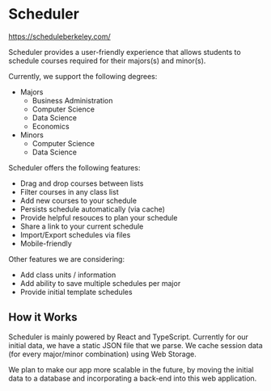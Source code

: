 # Scheduler

https://scheduleberkeley.com/

Scheduler provides a user-friendly experience that allows students to schedule courses required for their majors(s) and minor(s). 

Currently, we support the following degrees:
* Majors
    * Business Administration
    * Computer Science
    * Data Science
    * Economics
* Minors
    * Computer Science
    * Data Science
    
Scheduler offers the following features:

* Drag and drop courses between lists
* Filter courses in any class list
* Add new courses to your schedule
* Persists schedule automatically (via cache)
* Provide helpful resouces to plan your schedule
* Share a link to your current schedule
* Import/Export schedules via files 
* Mobile-friendly

Other features we are considering:

* Add class units / information
* Add ability to save multiple schedules per major
* Provide initial template schedules

## How it Works

Scheduler is mainly powered by React and TypeScript. Currently for our initial data, we have a static JSON file that we parse. We cache session data (for every major/minor combination) using Web Storage.

We plan to make our app more scalable in the future, by moving the initial data to a database and incorporating a back-end into this web application.
